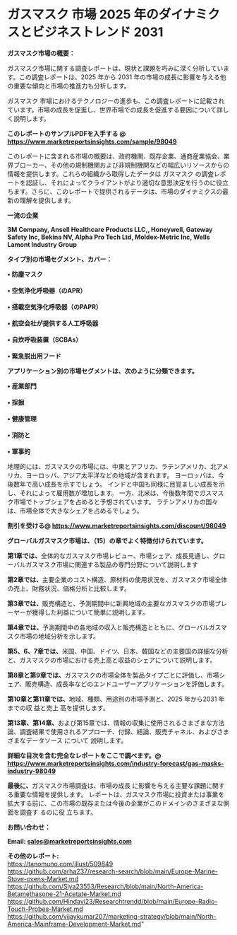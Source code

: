 # ガスマスク 市場 2025 年のダイナミクスとビジネストレンド 2031

<strong><b>ガスマスク市場の概要：</b></strong>

ガスマスク市場に関する調査レポートは、現状と課題を巧みに深く分析しています。この調査レポートは、2025 年から 2031 年の市場の成長に影響を与える他の重要な傾向と市場の推進力も分析します。

ガスマスク 市場におけるテクノロジーの進歩も、この調査レポートに記載されています。市場の成長を促進し、世界市場での成長を促進する要因について詳しく説明します。

<strong>このレポートのサンプルPDFを入手する @ <a href=https://www.marketreportsinsights.com/sample/98049>https://www.marketreportsinsights.com/sample/98049</a></strong>

このレポートに含まれる市場の概要は、政府機関、既存企業、通商産業協会、業界ブローカー、その他の規制機関および非規制機関などの幅広いリソースからの情報を提供します。これらの組織から取得したデータは ガスマスク の調査レポートを認証し、それによってクライアントがより適切な意思決定を行うのに役立ちます。さらに、このレポートで提供されるデータは、市場のダイナミクスの最新の理解を提供します。

<strong>一流の企業</strong>

<strong><b>3M Company, Ansell Healthcare Products LLC,, Honeywell, Gateway Safety Inc, Bekina NV, Alpha Pro Tech Ltd, Moldex-Metric Inc, Wells Lamont Industry Group</b></strong>

<strong><b>タイプ別の市場セグメント、カバー：</b></strong>

<strong>• 防塵マスク<br><br>• 空気浄化呼吸器（のAPR）<br><br>• 搭載空気浄化呼吸器（のPAPR）<br><br>• 航空会社が提供する人工呼吸器<br><br>• 自炊呼吸装置（SCBAs）<br><br>• 緊急脱出用フード</strong>

<strong><b>アプリケーション別の市場セグメントは、次のように分類できます。</b></strong>

<strong>• 産業部門<br><br>• 採掘<br><br>• 健康管理<br><br>• 消防と<br><br>• 軍事的</strong>

 地理的には、ガスマスクの市場には、中東とアフリカ、ラテンアメリカ、北アメリカ、ヨーロッパ、アジア太平洋などの地域が含まれます。 ヨーロッパは、今後数年で高い成長を示すでしょう。 インドと中国も同様に目覚ましい成長を示し、それによって雇用数が増加します。 一方、北米は、今後数年間でガスマスク市場でトップシェアを占めると予想されています。 ラテンアメリカの国々は、市場全体で大きなシェアを占めるでしょう。

<strong>割引を受ける@ <a href=https://www.marketreportsinsights.com/discount/98049>https://www.marketreportsinsights.com/discount/98049</a></strong>

<strong><b>グローバルガスマスク市場は、（15）の章でよく特徴付けられています。</b></strong>

<strong><b>第</b></strong><strong><b>1章では、</b></strong>全体的なガスマスク市場レビュー、市場シェア、成長見通し、グローバルガスマスク市場に関連する製品の専門分野について説明します

<strong><b>第2章では、</b></strong>主要企業のコスト構造、原材料の使用状況を、ガスマスク市場全体の売上、財務状況、価格分析と比較します。

<strong><b>第3章では、</b></strong>販売構造と、予測期間中に新興地域の主要なガスマスクの市場プレーヤーが獲得した利益について簡単に説明します。

<strong><b>第4章では、</b></strong>予測期間中の各地域の収入と販売構造とともに、グローバルガスマスク市場の地域分析を示します。

<strong><b>第5、6、7章では、</b></strong>米国、中国、ドイツ、日本、韓国などの主要国の詳細な分析と、ガスマスクの市場における売上高と収益のシェアについて説明します。

<strong><b>第8章と第9章では、</b></strong>ガスマスクの市場全体を製品タイプごとに評価し、市場シェア、販売構造、成長率などのエンドユーザーアプリケーションを評価します。

<strong><b>第10章と第11章では、</b></strong>地域、種類、用途別の市場予測と、2025 年から2031 年までの収 益と売上 高を提供します。

<strong><b>第13章、第14章、</b></strong>および第15章では、情報の収集に使用されるさまざまな方法論、調査結果で使用されるアプローチ、付録、結論、販売チャネル、およびさまざまなデータソース について 説明します。

<strong>詳細な目次を含む完全なレポートをここで調べます。@ <a href=https://www.marketreportsinsights.com/industry-forecast/gas-masks-industry-98049>https://www.marketreportsinsights.com/industry-forecast/gas-masks-industry-98049</a></strong>

<strong><b>最後に、</b></strong>ガスマスク市場調査は、市場の成長 に影響を</a>与える主要な課題に関する重要な情報を提供します。 レポートは、ガスマスク市場に投資または事業を拡大する前に、この市場の既存または今後の企業がこのドメインのさまざまな側面を調査す るのに役 立ちます。

<strong><b>お問い合わせ：</b></strong>

<strong>Email: </strong><a href=mailto:sales@marketreportsinsights.com><strong>sales@marketreportsinsights.com</strong></a>

<strong>その他のレポート:</strong>
<br>
<a href=https://tanomuno.com/illust/509849>https://tanomuno.com/illust/509849</a>
<br>
<a href=https://github.com/arha237/research-search/blob/main/Europe-Marine-Stove-ovens-Market.md>https://github.com/arha237/research-search/blob/main/Europe-Marine-Stove-ovens-Market.md</a>
<br>
<a href=https://github.com/Siya23553/Research/blob/main/North-America-Betamethasone-21-Acetate-Market.md>https://github.com/Siya23553/Research/blob/main/North-America-Betamethasone-21-Acetate-Market.md</a>
<br>
<a href=https://github.com/Hindavi23/Researchtrendd/blob/main/Europe-Radio-Touch-Probes-Market.md>https://github.com/Hindavi23/Researchtrendd/blob/main/Europe-Radio-Touch-Probes-Market.md</a>
<br>
<a href=https://github.com/vijaykumar207/marketing-strategy/blob/main/North-America-Mainframe-Development-Market.md>https://github.com/vijaykumar207/marketing-strategy/blob/main/North-America-Mainframe-Development-Market.md</a>"
